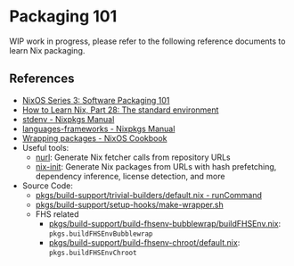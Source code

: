 # Packaging 101

WIP work in progress, please refer to the following reference documents to learn Nix
packaging.

## References

- [NixOS Series 3: Software Packaging 101](https://lantian.pub/en/article/modify-computer/nixos-packaging.lantian/)
- [How to Learn Nix, Part 28: The standard environment](https://ianthehenry.com/posts/how-to-learn-nix/the-standard-environment/)
- [stdenv - Nixpkgs Manual](https://github.com/NixOS/nixpkgs/tree/nixos-unstable/doc/stdenv)
- [languages-frameworks - Nixpkgs Manual](https://github.com/NixOS/nixpkgs/tree/nixos-unstable/doc/languages-frameworks)
- [Wrapping packages - NixOS Cookbook](https://wiki.nixos.org/wiki/Nix_Cookbook#Wrapping_packages)
- Useful tools:
  - [nurl](https://github.com/nix-community/nurl): Generate Nix fetcher calls from
    repository URLs
  - [nix-init](https://github.com/nix-community/nix-init): Generate Nix packages from URLs
    with hash prefetching, dependency inference, license detection, and more
- Source Code:
  - [pkgs/build-support/trivial-builders/default.nix - runCommand](https://github.com/NixOS/nixpkgs/blob/nixos-24.11/pkgs/build-support/trivial-builders/default.nix#L21-L49)
  - [pkgs/build-support/setup-hooks/make-wrapper.sh](https://github.com/NixOS/nixpkgs/blob/nixos-24.11/pkgs/build-support/setup-hooks/make-wrapper.sh)
  - FHS related
    - [pkgs/build-support/build-fhsenv-bubblewrap/buildFHSEnv.nix](https://github.com/NixOS/nixpkgs/blob/nixos-24.11/pkgs/build-support/build-fhsenv-bubblewrap/buildFHSEnv.nix):
      `pkgs.buildFHSEnvBubblewrap`
    - [pkgs/build-support/build-fhsenv-chroot/default.nix](https://github.com/NixOS/nixpkgs/blob/nixos-24.11/pkgs/build-support/build-fhsenv-bubblewrap/buildFHSEnv.nix):
      `pkgs.buildFHSEnvChroot`
